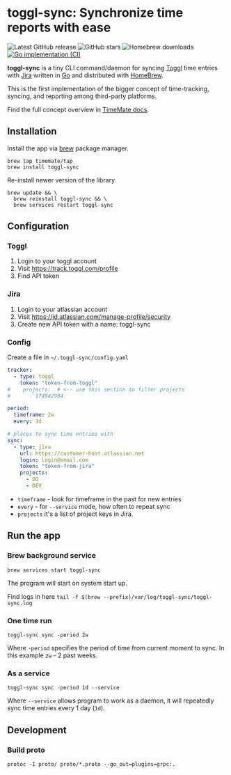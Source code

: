 # toggl-sync: Synchronize time reports with ease

![Latest GitHub release](https://img.shields.io/github/release/timemate/toggl-sync.svg)
![GitHub stars](https://img.shields.io/github/stars/timemate/toggl-sync.svg?label=github%20stars)
![Homebrew downloads](https://img.shields.io/homebrew/installs/dy/toggl-sync?label=macOS%20installs)
[![Go implementation (CI)](https://github.com/timemate/toggl-sync/workflows/Go%20implementation%20(CI)/badge.svg)](https://github.com/timemate/toggl-sync/actions?query=workflow%3A"Go+implementation+(CI)")

**toggl-sync** is a tiny CLI command/daemon for syncing [Toggl](https://toggl.com/) time entries with [Jira](https://www.atlassian.com/software/jira) written in [Go](https://go.dev/) and distributed with [HomeBrew](https://brew.sh/).

This is the first implementation of the bigger concept of time-tracking, syncing, and reporting among third-party platforms.

Find the full concept overview in [TimeMate docs](https://github.com/timemate).

## Installation

Install the app via [brew](https://brew.sh/) package manager.

```shell
brew tap timemate/tap
brew install toggl-sync
```

Re-install newer version of the library
```shell
brew update && \
  brew reinstall toggl-sync && \
  brew services restart toggl-sync
```

## Configuration

### Toggl
1. Login to your toggl account
2. Visit https://track.toggl.com/profile
3. Find API token

### Jira
1. Login to your atlassian account
2. Visit https://id.atlassian.com/manage-profile/security
3. Create new API token with a name: toggl-sync

### Config
Create a file in `~/.toggl-sync/config.yaml`
```yaml
tracker:
  - type: toggl
    token: "token-from-toggl"
#    projects:  # <-- use this section to filter projects
#      - 174942904

period:
  timeframe: 2w
  every: 1d

# places to sync time entries with
sync:
  - type: jira
    url: https://customer-host.atlassian.net
    login: login@email.com
    token: "token-from-jira"
    projects:
      - DO
      - DEV
```

- `timeframe` - look for timeframe in the past for new entries
- `every` - for `--service` mode, how often to repeat sync
- `projects` it's a list of project keys in Jira.

## Run the app

### Brew background service

```
brew services start toggl-sync
```
The program will start on system start up.

Find logs in here `tail -f $(brew --prefix)/var/log/toggl-sync/toggl-sync.log`

### One time run

```
toggl-sync sync -period 2w
```

Where `-period` specifies the period of time from current moment to sync. In this example `2w` - 2 past weeks.

### As a service

```
toggl-sync sync -period 1d --service
```

Where `--service` allows program to work as a daemon, it will repeatedly sync time entries every 1 day (`1d`).

## Development

### Build proto

```shell
protoc -I proto/ proto/*.proto --go_out=plugins=grpc:.
```
